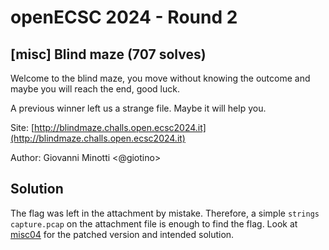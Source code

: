 # openECSC 2024 - Round 2

## [misc] Blind maze (707 solves)

Welcome to the blind maze, you move without knowing the outcome and maybe you will reach the end, good luck.

A previous winner left us a strange file. Maybe it will help you.

Site: [http://blindmaze.challs.open.ecsc2024.it](http://blindmaze.challs.open.ecsc2024.it)

Author: Giovanni Minotti <@giotino>

## Solution

The flag was left in the attachment by mistake. Therefore, a simple `strings capture.pcap` on the attachment file is enough to find the flag. Look at [misc04](../misc04) for the patched version and intended solution.
